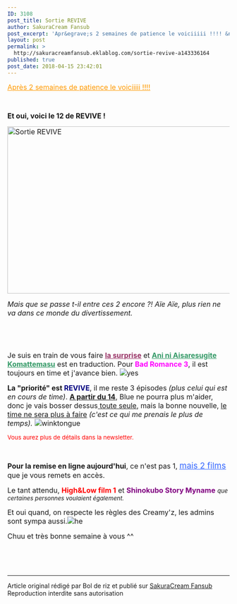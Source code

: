 ```yaml
---
ID: 3108
post_title: Sortie REVIVE
author: SakuraCream Fansub
post_excerpt: 'Apr&egrave;s 2 semaines de patience le voiciiiii !!!! &nbsp; Et oui, voici le 12 de REVIVE !&nbsp; Mais que se passe t-il entre ces 2 encore ?! A&iuml;e A&iuml;e, plus rien ne va dans ce monde du divertissement. &nbsp; &nbsp; Je suis en train de vous faire la surpris e et Ani ni Aisaresugite Komattemasu est en traduction. Pour...'
layout: post
permalink: >
  http://sakuracreamfansub.eklablog.com/sortie-revive-a143336164
published: true
post_date: 2018-04-15 23:42:01
---
```

<p><span style="text-decoration: underline; color: #ff9900;"><span style="font-size: 12pt;">Apr&egrave;s 2 semaines de patience le voiciiiii !!!!</span></span></p>
<p>&nbsp;</p>
<p><strong><span style="font-size: 12pt;">Et oui, voici le 12 de REVIVE !&nbsp;</span></strong></p>
<p><span style="font-size: 12pt;"><a href="http://sakuracreamfansub.eklablog.com/revive-the-reborn-of-superstar-a127949426" ><img style="display: block; margin-left: auto; margin-right: auto;" src="https://united-subs.dearclouds.com/wp-content/uploads/2018/04/0a7b691ca391d4ce4e3fb0f117e1ad8c.jpg" alt="Sortie REVIVE" width="506" height="379"/></a></span></p>
<p><span style="font-size: 12pt;"><em>Mais que se passe t-il entre ces 2 encore ?! A&iuml;e A&iuml;e, plus rien ne va dans ce monde du divertissement.</em></span></p>
<p style="text-align: center;">&nbsp;</p>
<p>&nbsp;</p>
<p><span style="font-size: 12pt;">Je suis en train de vous faire <strong><span style="text-decoration: underline; color: #993366;"><span style="text-decoration: underline;">la surpris</span>e</span></strong> et <strong><span style="text-decoration: underline; color: #339966;">Ani ni Aisaresugite Komattemasu</span></strong> est en traduction. Pour <strong><span style="color: #ff00ff;">Bad Romance 3</span></strong>, il est toujours en time et j'avance bien.&nbsp;<img src="" alt="yes"/></span></p>
<p><span style="font-size: 12pt;"><strong>La "priorit&eacute;" est <span style="color: #000080;">REVIVE</span></strong>, il me reste 3 &eacute;pisodes <em>(plus celui qui est en cours de time)</em>. <strong><span style="text-decoration: underline;">A partir du 14</span></strong>, Blue ne pourra plus m'aider, donc je vais bosser dessus<span style="text-decoration: underline;"> toute seule</span>, mais la bonne nouvelle, <span style="text-decoration: underline;">le time ne sera plus &agrave; faire</span> <em>(c'est ce qui me prenais le plus de temps).</em>&nbsp;<img src="" alt="winktongue"/></span></p>
<p><span style="font-size: 10pt; color: #ff0000;">Vous aurez plus de d&eacute;tails dans la newsletter.</span></p>
<p>&nbsp;</p>
<p><span style="font-size: 12pt;"><strong>Pour la remise en ligne aujourd'hui</strong>, ce n'est pas 1, <span style="text-decoration: underline;"><span style="font-size: 14pt; color: #3366ff; text-decoration: underline;">mais 2 films </span></span>que je vous remets en acc&egrave;s.</span></p>
<p><span style="font-size: 12pt;">Le tant attendu, <span style="color: #ff0000;"><strong>High&amp;Low film 1</strong></span> et <span style="color: #800080;"><strong>Shinokubo Story Myname</strong></span> <span style="font-size: 10pt;"><em>que certaines personnes voulaient &eacute;galement.</em></span></span></p>
<p><span style="font-size: 12pt;">Et oui quand, on respecte les r&egrave;gles des Creamy'z, les admins sont sympa aussi.<img src="" alt="he"/></span></p>
<p><span style="font-size: 12pt;">Chuu et tr&egrave;s bonne semaine &agrave; vous ^^</span></p><br /><br /><br /><hr />Article original rédigé par Bol de riz et publié sur <a href="http://sakuracreamfansub.eklablog.com/">SakuraCream Fansub</a> <br /> Reproduction interdite sans autorisation